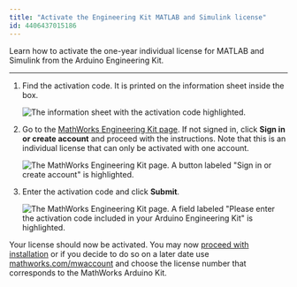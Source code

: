 ```yaml
---
title: "Activate the Engineering Kit MATLAB and Simulink license"
id: 4406437015186
---
```


Learn how to activate the one-year individual license for MATLAB and Simulink from the Arduino Engineering Kit.

---

1. Find the activation code. It is printed on the information sheet inside the box.

   ![The information sheet with the activation code highlighted.](img/MathLabCodeRedeem01.png)

2. Go to the [MathWorks Engineering Kit page](https://se.mathworks.com/campaigns/products/arduino-kit-rev2-license.html). If not signed in, click **Sign in or create account** and proceed with the instructions. Note that this is an individual license that can only be activated with one account.

   ![The MathWorks Engineering Kit page. A button labeled "Sign in or create account" is highlighted.](img/MathLabCodeRedeem02.png)

3. Enter the activation code and click **Submit**.

   ![The MathWorks Engineering Kit page. A field labeled "Please enter the activation code included in your Arduino Engineering Kit" is highlighted.](img/MathLabCodeRedeem03.png)

Your license should now be activated. You may now [proceed with installation](https://se.mathworks.com/help/install/install-products.html) or if you decide to do so on a later date use [mathworks.com/mwaccount](https://mathworks.com/mwaccount) and choose the license number that corresponds to the MathWorks Arduino Kit.
